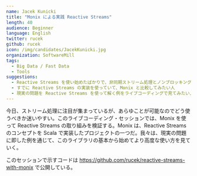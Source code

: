 ```yaml
---
name: Jacek Kunicki
title: "Monix による実践 Reactive Streams"
length: 40
audience: Beginner
language: English
twitter: rucek
github: rucek
icon: /img/candidates/JacekKunicki.jpg
organization: SoftwareMill
tags:
  - Big Data / Fast Data
  - Tools
suggestions:
  - Reactive Streams を使い始めたばかりで、非同期ストリーム処理とノンブロッキング・バックプレッシャーのコンセプトを理解したい人
  - すでに Reactive Streams の実装を使っていて、Monix と比較してみたい人
  - 現実の問題を Reactive Streams を使って解く例をライブコーディングで見てみたい人
---
```

今日、ストリーム処理に注目が集まっているが、あらゆことが可能なのでどう使うべきか迷いやすい。このライブコーディング・セッションでは、Monix を使って Reactive Streams の取り組みを検証する。Monix は、Reactive Streams のコンセプトを Scala で実装したプロジェクトの一つだ。我々は、現実の問題に即した例を通じて、このライブラリの基本から始めてより高度な使い方を見ていく。

このセッションで示すコードは https://github.com/rucek/reactive-streams-with-monix で公開している。
